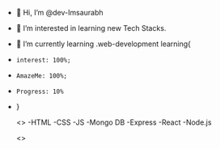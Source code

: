 - 👋 Hi, I’m @dev-Imsaurabh
- 👀 I’m interested in learning new Tech Stacks. 
- 🌱 I’m currently learning .web-development learning{
-     interest: 100%;
-     AmazeMe: 100%;
-     Progress: 10%
- }

    <<TechStack class=".web-development">>
       -HTML
       -CSS
       -JS
       -Mongo DB
       -Express
       -React
       -Node.js
  
  <</TeckStack>>

<!---
dev-Imsaurabh/dev-Imsaurabh is a ✨ special ✨ repository because its `README.md` (this file) appears on your GitHub profile.
You can click the Preview link to take a look at your changes.
--->
